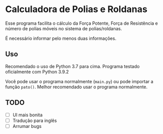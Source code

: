 # Calculadora de Polias e Roldanas

Esse programa facilita o cálculo da Força Potente, Força de Resistência e número de polias móveis no sistema de polias/roldanas.

É necessário informar pelo menos duas informações.

## Uso

Recomendado o uso de Python 3.7 para cima. Programa testado oficialmente com Python 3.9.2

Você pode usar o programa normalmente (`main.py`) ou pode importar a função `pato()`. Melhor recomendado usar o programa normalmente.

## TODO
- [ ] UI mais bonita
- [ ] Tradução para inglês
- [ ] Arrumar bugs

